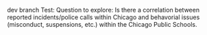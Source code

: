 dev branch
Test:  Question to explore:  Is there a correlation between reported incidents/police calls within Chicago and behavorial issues (misconduct, suspensions, etc.) within the Chicago Public Schools.